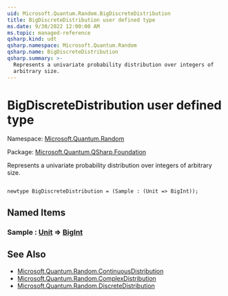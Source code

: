 ```yaml
---
uid: Microsoft.Quantum.Random.BigDiscreteDistribution
title: BigDiscreteDistribution user defined type
ms.date: 9/30/2022 12:00:00 AM
ms.topic: managed-reference
qsharp.kind: udt
qsharp.namespace: Microsoft.Quantum.Random
qsharp.name: BigDiscreteDistribution
qsharp.summary: >-
  Represents a univariate probability distribution over integers of
  arbitrary size.
---
```


# BigDiscreteDistribution user defined type

Namespace: [Microsoft.Quantum.Random](xref:Microsoft.Quantum.Random)

Package: [Microsoft.Quantum.QSharp.Foundation](https://nuget.org/packages/Microsoft.Quantum.QSharp.Foundation)


Represents a univariate probability distribution over integers ofarbitrary size.

```qsharp

newtype BigDiscreteDistribution = (Sample : (Unit => BigInt));
```



## Named Items

### Sample : [Unit](xref:microsoft.quantum.qsharp.valueliterals#unit-literal) => [BigInt](xref:microsoft.quantum.qsharp.valueliterals#bigint-literals) 



## See Also

- [Microsoft.Quantum.Random.ContinuousDistribution](xref:Microsoft.Quantum.Random.ContinuousDistribution)
- [Microsoft.Quantum.Random.ComplexDistribution](xref:Microsoft.Quantum.Random.ComplexDistribution)
- [Microsoft.Quantum.Random.DiscreteDistribution](xref:Microsoft.Quantum.Random.DiscreteDistribution)